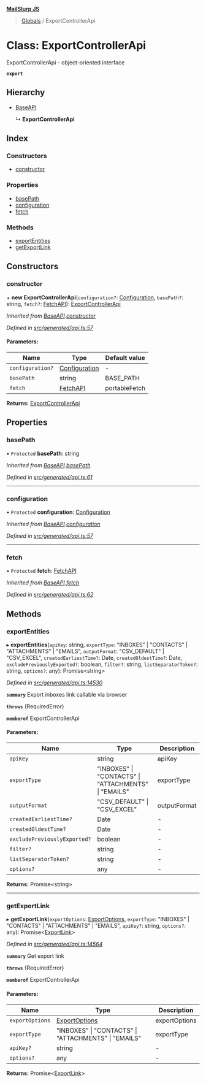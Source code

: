**[MailSlurp JS](../README.md)**

> [Globals](../README.md) / ExportControllerApi

# Class: ExportControllerApi

ExportControllerApi - object-oriented interface

**`export`** 

## Hierarchy

* [BaseAPI](baseapi.md)

  ↳ **ExportControllerApi**

## Index

### Constructors

* [constructor](exportcontrollerapi.md#constructor)

### Properties

* [basePath](exportcontrollerapi.md#basepath)
* [configuration](exportcontrollerapi.md#configuration)
* [fetch](exportcontrollerapi.md#fetch)

### Methods

* [exportEntities](exportcontrollerapi.md#exportentities)
* [getExportLink](exportcontrollerapi.md#getexportlink)

## Constructors

### constructor

\+ **new ExportControllerApi**(`configuration?`: [Configuration](configuration.md), `basePath?`: string, `fetch?`: [FetchAPI](../interfaces/fetchapi.md)): [ExportControllerApi](exportcontrollerapi.md)

*Inherited from [BaseAPI](baseapi.md).[constructor](baseapi.md#constructor)*

*Defined in [src/generated/api.ts:57](https://github.com/mailslurp/mailslurp-client/blob/a8663d0/src/generated/api.ts#L57)*

#### Parameters:

Name | Type | Default value |
------ | ------ | ------ |
`configuration?` | [Configuration](configuration.md) | - |
`basePath` | string | BASE\_PATH |
`fetch` | [FetchAPI](../interfaces/fetchapi.md) | portableFetch |

**Returns:** [ExportControllerApi](exportcontrollerapi.md)

## Properties

### basePath

• `Protected` **basePath**: string

*Inherited from [BaseAPI](baseapi.md).[basePath](baseapi.md#basepath)*

*Defined in [src/generated/api.ts:61](https://github.com/mailslurp/mailslurp-client/blob/a8663d0/src/generated/api.ts#L61)*

___

### configuration

• `Protected` **configuration**: [Configuration](configuration.md)

*Inherited from [BaseAPI](baseapi.md).[configuration](baseapi.md#configuration)*

*Defined in [src/generated/api.ts:57](https://github.com/mailslurp/mailslurp-client/blob/a8663d0/src/generated/api.ts#L57)*

___

### fetch

• `Protected` **fetch**: [FetchAPI](../interfaces/fetchapi.md)

*Inherited from [BaseAPI](baseapi.md).[fetch](baseapi.md#fetch)*

*Defined in [src/generated/api.ts:62](https://github.com/mailslurp/mailslurp-client/blob/a8663d0/src/generated/api.ts#L62)*

## Methods

### exportEntities

▸ **exportEntities**(`apiKey`: string, `exportType`: \"INBOXES\" \| \"CONTACTS\" \| \"ATTACHMENTS\" \| \"EMAILS\", `outputFormat`: \"CSV\_DEFAULT\" \| \"CSV\_EXCEL\", `createdEarliestTime?`: Date, `createdOldestTime?`: Date, `excludePreviouslyExported?`: boolean, `filter?`: string, `listSeparatorToken?`: string, `options?`: any): Promise\<string>

*Defined in [src/generated/api.ts:14530](https://github.com/mailslurp/mailslurp-client/blob/a8663d0/src/generated/api.ts#L14530)*

**`summary`** Export inboxes link callable via browser

**`throws`** {RequiredError}

**`memberof`** ExportControllerApi

#### Parameters:

Name | Type | Description |
------ | ------ | ------ |
`apiKey` | string | apiKey |
`exportType` | \"INBOXES\" \| \"CONTACTS\" \| \"ATTACHMENTS\" \| \"EMAILS\" | exportType |
`outputFormat` | \"CSV\_DEFAULT\" \| \"CSV\_EXCEL\" | outputFormat |
`createdEarliestTime?` | Date | - |
`createdOldestTime?` | Date | - |
`excludePreviouslyExported?` | boolean | - |
`filter?` | string | - |
`listSeparatorToken?` | string | - |
`options?` | any | - |

**Returns:** Promise\<string>

___

### getExportLink

▸ **getExportLink**(`exportOptions`: [ExportOptions](../modules/exportoptions.md), `exportType`: \"INBOXES\" \| \"CONTACTS\" \| \"ATTACHMENTS\" \| \"EMAILS\", `apiKey?`: string, `options?`: any): Promise\<[ExportLink](../interfaces/exportlink.md)>

*Defined in [src/generated/api.ts:14564](https://github.com/mailslurp/mailslurp-client/blob/a8663d0/src/generated/api.ts#L14564)*

**`summary`** Get export link

**`throws`** {RequiredError}

**`memberof`** ExportControllerApi

#### Parameters:

Name | Type | Description |
------ | ------ | ------ |
`exportOptions` | [ExportOptions](../modules/exportoptions.md) | exportOptions |
`exportType` | \"INBOXES\" \| \"CONTACTS\" \| \"ATTACHMENTS\" \| \"EMAILS\" | exportType |
`apiKey?` | string | - |
`options?` | any | - |

**Returns:** Promise\<[ExportLink](../interfaces/exportlink.md)>
